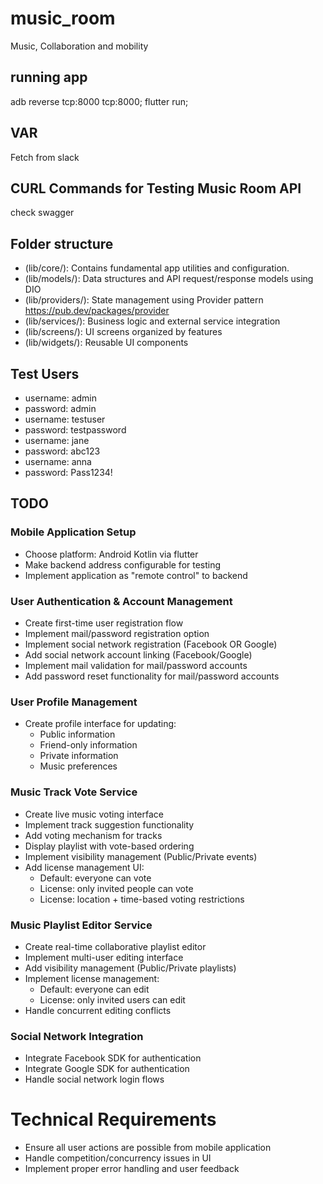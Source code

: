 # music_room

Music, Collaboration and mobility

## running app
adb reverse tcp:8000 tcp:8000; flutter run;

## VAR

Fetch from slack

## CURL Commands for Testing Music Room API

check swagger

## Folder structure

- (lib/core/): Contains fundamental app utilities and configuration.
- (lib/models/): Data structures and API request/response models using DIO
- (lib/providers/): State management using Provider pattern https://pub.dev/packages/provider
- (lib/services/): Business logic and external service integration
- (lib/screens/): UI screens organized by features
- (lib/widgets/): Reusable UI components

## Test Users

- username: admin
- password: admin
- username: testuser
- password: testpassword
- username: jane
- password: abc123
- username: anna
- password: Pass1234!

## TODO

### Mobile Application Setup

- Choose platform: Android Kotlin via flutter
- Make backend address configurable for testing
- Implement application as "remote control" to backend

### User Authentication & Account Management

- Create first-time user registration flow
- Implement mail/password registration option
- Implement social network registration (Facebook OR Google)
- Add social network account linking (Facebook/Google)
- Implement mail validation for mail/password accounts
- Add password reset functionality for mail/password accounts

### User Profile Management

- Create profile interface for updating:
    - Public information
    - Friend-only information
    - Private information
    - Music preferences

### Music Track Vote Service

- Create live music voting interface
- Implement track suggestion functionality
- Add voting mechanism for tracks
- Display playlist with vote-based ordering
- Implement visibility management (Public/Private events)
- Add license management UI:
    - Default: everyone can vote
    - License: only invited people can vote
    - License: location + time-based voting restrictions

### Music Playlist Editor Service

- Create real-time collaborative playlist editor
- Implement multi-user editing interface
- Add visibility management (Public/Private playlists)
- Implement license management:
    - Default: everyone can edit
    - License: only invited users can edit
- Handle concurrent editing conflicts

### Social Network Integration

- Integrate Facebook SDK for authentication
- Integrate Google SDK for authentication
- Handle social network login flows

# Technical Requirements

- Ensure all user actions are possible from mobile application
- Handle competition/concurrency issues in UI
- Implement proper error handling and user feedback
